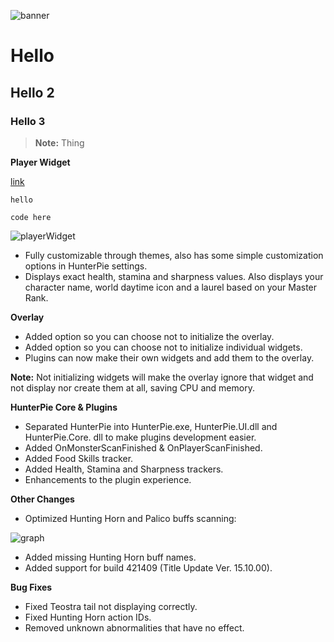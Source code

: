 ﻿![banner](https://cdn.discordapp.com/attachments/402557384209203200/784930643326926858/v10399.png)

# Hello
## Hello 2
### Hello 3

> **Note:** Thing

**Player Widget**

[link](https://cdn.discordapp.com/attachments/695356109464273026/783405724554231849/unknown.png)

`hello`

```
code here
```

![playerWidget](https://cdn.discordapp.com/attachments/402557384209203200/784922043530346516/unknown.png)

- Fully customizable through themes, also has some simple customization options in HunterPie settings.
- Displays exact health, stamina and sharpness values. Also displays your character name, world daytime icon and a laurel based on your Master Rank.

**Overlay**

- Added option so you can choose not to initialize the overlay.
- Added option so you can choose not to initialize individual widgets.
- Plugins can now make their own widgets and add them to the overlay.

**Note:** Not initializing widgets will make the overlay ignore that widget and not display nor create them at all, saving CPU and memory.

**HunterPie Core & Plugins**

- Separated HunterPie into HunterPie.exe, HunterPie.UI.dll and HunterPie.Core. dll to make plugins development easier.
- Added OnMonsterScanFinished & OnPlayerScanFinished.
- Added Food Skills tracker.
- Added Health, Stamina and Sharpness trackers.
- Enhancements to the plugin experience.

**Other Changes**

- Optimized Hunting Horn and Palico buffs scanning:

![graph](https://cdn.discordapp.com/attachments/695356109464273026/783405724554231849/unknown.png)

- Added missing Hunting Horn buff names.
- Added support for build 421409 (Title Update Ver. 15.10.00).

**Bug Fixes**

- Fixed Teostra tail not displaying correctly.
- Fixed Hunting Horn action IDs.
- Removed unknown abnormalities that have no effect.
